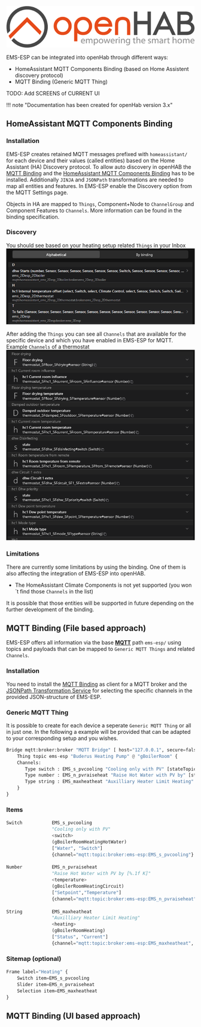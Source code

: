 ![logo](_media/logo/openhab-logo.png)

EMS-ESP can be integrated into openHab through different ways:

- HomeAssistant MQTT Components Binding (based on Home Assistent discovery protocol)
- MQTT Binding (Generic MQTT Thing)

TODO: Add SCREENS of CURRENT UI

!!! note "Documentation has been created for openHab version 3.x"

## HomeAssistant MQTT Components Binding
### Installation
EMS-ESP creates retained MQTT messages prefixed with `homeassistant/` for each device and their values (called entities) based on the Home Assistant (HA) Discovery protocol. To allow auto discovery in openHAB the [MQTT Binding](https://www.openhab.org/addons/bindings/mqtt/) and the [HomeAssistant MQTT Components Binding](https://www.openhab.org/addons/bindings/mqtt.homeassistant/) has to be installed. Additionally `JINJA` and `JSONPath` transformations are needed to map all entities and features. In EMS-ESP enable the Discovery option from the MQTT Settings page.

Objects in HA are mapped to `Things`, Component+Node to `ChannelGroup` and Component Features to `Channels`. More information can be found in the binding specification.

### Discovery
You should see based on your heating setup related `Things` in your Inbox
![inbox](_media/screenshot/oh_inbox.png)

After adding the `Things` you can see all `Channels` that are available for the specific device and which you have enabled in EMS-ESP for MQTT. Example `Channels` of a thermostat
![inbox](_media/screenshot/oh_ex_thermostat.png)

### Limitations
There are currently some limitations by using the binding. One of them is also affecting the integration of EMS-ESP into openHAB.
- The HomeAssistant Climate Components is not yet supported (you won´t find those `Channels` in the list)

It is possible that those entities will be supported in future depending on the further development of the binding.

## MQTT Binding (File based approach)
EMS-ESP offers all information via the base [**MQTT**](Commands#mqtt) path `ems-esp/` using topics and payloads that can be mapped to `Generic MQTT Things` and related `Channels`. 

### Installation
You need to install the [MQTT Binding](https://www.openhab.org/addons/bindings/mqtt/) as client for a MQTT broker and the [JSONPath Transformation Service](https://www.openhab.org/addons/transformations/jsonpath/) for selecting the specific channels in the provided JSON-structure of EMS-ESP.

### Generic MQTT Thing
It is possible to create for each device a seperate `Generic MQTT Thing` or all in just one. In the following a  example will be provided that can be adapted to your corresponding setup and you wishes.

```python title="mqtt.things"
Bridge mqtt:broker:broker "MQTT Bridge" [ host="127.0.0.1", secure=false ]{
    Thing topic ems-esp "Buderus Heating Pump" @ "gBoilerRoom" {
    Channels:
       Type switch : EMS_s_pvcooling "Cooling only with PV" [stateTopic="ems-esp/boiler_data", commandTopic="ems-esp/boiler/pvcooling", ON="ON", OFF="OFF", transformationPattern="JSONPATH:$.pvcooling"]
       Type number : EMS_n_pvraiseheat "Raise Hot Water with PV by" [stateTopic="ems-esp/thermostat_data", commandTopic="ems-esp/thermostat/pvraiseheat", transformationPattern="JSONPATH:$.pvraiseheat"]
       Type string : EMS_maxheatheat "Auxilliary Heater Limit Heating" [stateTopic="ems-esp/boiler_data", commandTopic="ems-esp/boiler/maxheatheat", transformationPattern="JSONPATH:$.maxheatheat"]
    }
}
```

### Items
```python title="ems-esp.items"
Switch           EMS_s_pvcooling
                 "Cooling only with PV"
                 <switch>
                 (gBoilerRoomHeatingHotWater)
                 ["Water", "Switch"]
                 {channel="mqtt:topic:broker:ems-esp:EMS_s_pvcooling"}

Number           EMS_n_pvraiseheat
                 "Raise Hot Water with PV by [%.1f K]"
                 <temperature>
                 (gBoilerRoomHeatingCircuit)
                 ["Setpoint","Temperature"]
                 {channel="mqtt:topic:broker:ems-esp:EMS_n_pvraiseheat", autoupdate="false", listWidget="oh-stepper-item"[min=0, max=5, step=1]}

String           EMS_maxheatheat
                 "Auxilliary Heater Limit Heating"
                 <heating>
                 (gBoilerRoomHeating)
                 ["Status", "Current"]
                 {channel="mqtt:topic:broker:ems-esp:EMS_maxheatheat", stateDescription=""[options="0=0 KW,1=2 kW,2=3 kW,3=4 kW,4=6 kW,5=9 kW"]}
```
### Sitemap (optional)
```python title="home.sitemap"
Frame label="Heating" {
    Switch item=EMS_s_pvcooling
    Slider item=EMS_n_pvraiseheat
    Selection item=EMS_maxheatheat
}
```

## MQTT Binding (UI based approach)
